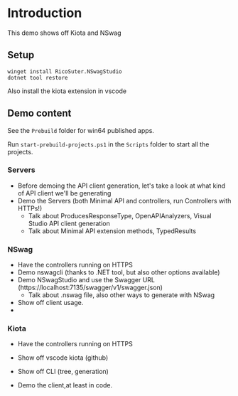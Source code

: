 # Introduction
This demo shows off Kiota and NSwag

## Setup
```
winget install RicoSuter.NSwagStudio
dotnet tool restore
```

Also install the kiota extension in vscode

## Demo content

See the `Prebuild` folder for win64 published apps.

Run `start-prebuild-projects.ps1` in the `Scripts` folder to start all the projects.

### Servers
- Before demoing the API client generation, let's take a look at what kind of API client we'll be generating
- Demo the Servers (both Minimal API and controllers, run Controllers with HTTPs!)
  - Talk about ProducesResponseType, OpenAPIAnalyzers, Visual Studio API client generation
  - Talk about Minimal API extension methods, TypedResults

### NSwag
- Have the controllers running on HTTPS
- Demo nswagcli (thanks to .NET tool, but also other options available)
- Demo NSwagStudio and use the Swagger URL (https://localhost:7135/swagger/v1/swagger.json)
  - Talk about .nswag file, also other ways to generate with NSwag
- Show off client usage.
- 
### Kiota
- Have the controllers running on HTTPS
- Show off vscode kiota (github)
- Show off CLI (tree, generation)

- Demo the client,at least in code.